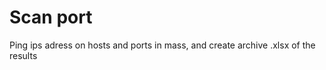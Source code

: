 ﻿# Scan port

Ping ips adress on hosts and ports in mass, and create archive .xlsx  of the results  
